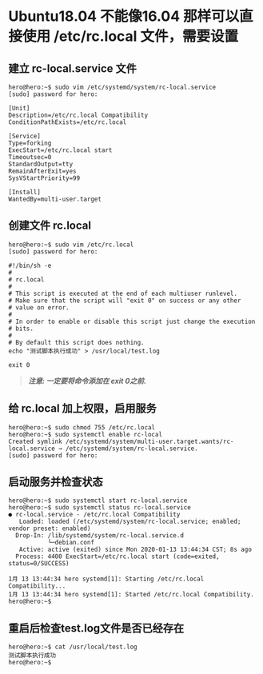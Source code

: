 # Ubuntu18.04 不能像16.04 那样可以直接使用 /etc/rc.local 文件，需要设置

## 建立 rc-local.service 文件

``` {.line-numbers highlight=[1]}
hero@hero:~$ sudo vim /etc/systemd/system/rc-local.service
[sudo] password for hero:
```

``` {.line-numbers highlight=[1, 5, 13]}
[Unit]
Description=/etc/rc.local Compatibility
ConditionPathExists=/etc/rc.local

[Service]
Type=forking
ExecStart=/etc/rc.local start
Timeoutsec=0
StandardOutput=tty
RemainAfterExit=yes
SysVStartPriority=99

[Install]
WantedBy=multi-user.target
```

## 创建文件 rc.local

``` {.line-numbers highlight=[1]}
hero@hero:~$ sudo vim /etc/rc.local
[sudo] password for hero:
```

``` {.line-numbers highlight=[1, 13]}
#!/bin/sh -e
#
# rc.local
#
# This script is executed at the end of each multiuser runlevel.
# Make sure that the script will "exit 0" on success or any other
# value on error.
#
# In order to enable or disable this script just change the execution
# bits.
#
# By default this script does nothing.
echo "测试脚本执行成功" > /usr/local/test.log

exit 0
```

> ***注意: 一定要将命令添加在 exit 0之前.***

## 给 rc.local 加上权限，启用服务

``` {.line-numbers highlight=[1-2]}
hero@hero:~$ sudo chmod 755 /etc/rc.local 
hero@hero:~$ sudo systemctl enable rc-local
Created symlink /etc/systemd/system/multi-user.target.wants/rc-local.service → /etc/systemd/system/rc-local.service.
[sudo] password for hero:
```

## 启动服务并检查状态

``` {.line-numbers highlight=[1-2]}
hero@hero:~$ sudo systemctl start rc-local.service
hero@hero:~$ sudo systemctl status rc-local.service
● rc-local.service - /etc/rc.local Compatibility
   Loaded: loaded (/etc/systemd/system/rc-local.service; enabled; vendor preset: enabled)
  Drop-In: /lib/systemd/system/rc-local.service.d
           └─debian.conf
   Active: active (exited) since Mon 2020-01-13 13:44:34 CST; 8s ago
  Process: 4400 ExecStart=/etc/rc.local start (code=exited, status=0/SUCCESS)

1月 13 13:44:34 hero systemd[1]: Starting /etc/rc.local Compatibility...
1月 13 13:44:34 hero systemd[1]: Started /etc/rc.local Compatibility.
hero@hero:~$
```

## 重启后检查test.log文件是否已经存在

``` {.line-numbers highlight=[1]}
hero@hero:~$ cat /usr/local/test.log
测试脚本执行成功
hero@hero:~$
```

